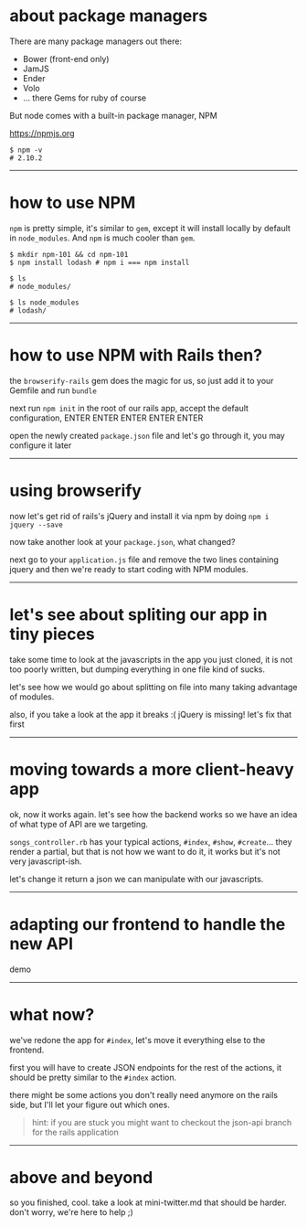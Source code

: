 # about package managers

There are many package managers out there:
* Bower (front-end only)
* JamJS
* Ender
* Volo
* ... there Gems for ruby of course

But node comes with a built-in package manager, NPM

https://npmjs.org

    $ npm -v
    # 2.10.2

---

# how to use NPM

`npm` is pretty simple, it's similar to `gem`, except it
will install locally by default in `node_modules`. And `npm`
is much cooler than `gem`.

    $ mkdir npm-101 && cd npm-101
    $ npm install lodash # npm i === npm install

    $ ls
    # node_modules/

    $ ls node_modules
    # lodash/

---

# how to use NPM with Rails then?

the `browserify-rails` gem does the magic for us, so just
add it to your Gemfile and run `bundle`

next run `npm init` in the root of our rails app, accept
the default configuration, ENTER ENTER ENTER ENTER ENTER

open the newly created `package.json` file and let's go
through it, you may configure it later

---

# using browserify

now let's get rid of rails's jQuery and install it via
npm by doing `npm i jquery --save`

now take another look at your `package.json`, what changed?

next go to your `application.js` file and remove the two
lines containing jquery and then we're ready to start coding
with NPM modules.

---

# let's see about spliting our app in tiny pieces

take some time to look at the javascripts in the app
you just cloned, it is not too poorly written, but dumping
everything in one file kind of sucks.

let's see how we would go about splitting on file into many
taking advantage of modules.

also, if you take a look at the app it breaks :(
jQuery is missing! let's fix that first

---

# moving towards a more client-heavy app

ok, now it works again. let's see how the backend works so
we have an idea of what type of API are we targeting.

`songs_controller.rb` has your typical actions, `#index`,
`#show`, `#create`... they render a partial, but that is not
how we want to do it, it works but it's not very javascript-ish.

let's change it return a json we can manipulate with our
javascripts.

---

# adapting our frontend to handle the new API

demo

---

# what now?

we've redone the app for `#index`, let's move it everything else
to the frontend.

first you will have to create JSON endpoints for the rest of the
actions, it should be pretty similar to the `#index` action.

there might be some actions you don't really need anymore on the
rails side, but I'll let your figure out which ones.

> hint: if you are stuck you might want to checkout the json-api
>       branch for the rails application

---

# above and beyond

so you finished, cool. take a look at mini-twitter.md that
should be harder. don't worry, we're here to help ;)
